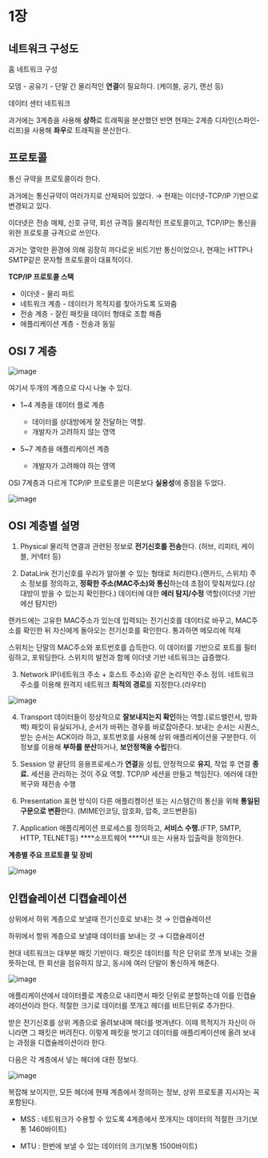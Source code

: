 # 1장

## 네트워크 구성도

홈 네트워크 구성

모뎀 - 공유기 - 단말 간 물리적인 **연결**이 필요하다. (케이블, 공기, 랜선 등)

데이터 센터 네트워크

과거에는 3계층을 사용해 **상하**로 트래픽을 분산했던 반면 현재는 2계층 디자인(스파인-리프)을 사용해 **좌우**로 트래픽을 분산한다.

## 프로토콜

통신 규약을 프로토콜이라 한다.

과거에는 통신규약이 여러가지로 산재되어 있었다. 
→ 현재는 이더넷-TCP/IP 기반으로 변경되고 있다.

이더넷은 전송 매체, 신호 규약, 회선 규격등 물리적인 프로토콜이고,
TCP/IP는 통신을 위한 프로토콜 규격으로 쓰인다.

과거는 열악한 환경에 의해 굉장히 까다로운 비트기반 통신이었으나, 현재는 HTTP나 SMTP같은 문자형 프로토콜이 대표적이다.

**TCP/IP 프로토콜 스택**

- 이더넷 - 물리 파트
- 네트워크 계층 - 데이터가 목적지를 찾아가도록 도와줌
- 전송 계층 - 잘린 패킷을 데이터 형태로 조합 해줌
- 애플리케이션 계층 - 전송과 동일

## OSI 7 계층

![image](https://github.com/Deep-Dive-Study/network-for-engineer/assets/85796588/5c32433c-6b28-4fd5-ad8c-bee096d41c3c)

여기서 두개의 계층으로 다시 나눌 수 있다.

- 1~4 계층을 데이터 플로 계층
    - 데이터를 상대방에게 잘 전달하는 역할.
    - 개발자가 고려하지 않는 영역

- 5~7 계층을 애플리케이션 계층
    - 개발자가 고려해야 하는 영역
    

OSI 7계층과 다르게 TCP/IP 프로토콜은 이론보다 **실용성**에 중점을 두었다.

![image](https://github.com/Deep-Dive-Study/network-for-engineer/assets/85796588/6458220c-4a26-4147-b08a-244f8fee8260)

## OSI 계층별 설명

1. Physical
물리적 연결과 관련된 정보로 **전기신호를 전송**한다. (허브, 리피터, 케이블, 커넥터 등)

2. DataLink
전기신호를 우리가 알아볼 수 있는 형태로 처리한다.(랜카드, 스위치)
주소 정보를 정의하고, **정확한 주소(MAC주소)와 통신**하는데 초점이 맞춰져있다.(상대방이 받을 수 있는지 확인한다.)
데이터에 대한 **에러 탐지/수정** 역할(이더넷 기반에선 탐지만)

랜카드에는 고유한 MAC주소가 있는데 입력되는 전기신호를 데이터로 바꾸고, MAC주소를 확인한 뒤 자신에게 돌아오는 전기신호를 확인한다. 통과하면 메모리에 적재

스위치는 단말의 MAC주소와 포트번호를 습득한다. 이 데이터를 기반으로 포트를 필터링하고, 포워딩한다. 스위치의 발전과 함께 이더넷 기반 네트워크는 급증했다.

3. Network
IP(네트워크 주소 + 호스트 주소)와 같은 논리적인 주소 정의.
네트워크 주소를 이용해 원격지 네트워크 **최적의 경로**를 지정한다.(라우터)

![image](https://github.com/Deep-Dive-Study/network-for-engineer/assets/85796588/8a721eb0-7432-412f-a8ff-63e6b24f2183)

4. Transport
데이터들이 정상적으로 **잘보내지는지 확인**하는 역할.(로드밸런서, 방화벽)
패킷이 유실되거나, 순서가 바뀌는 경우를 바로잡아준다.
보내는 순서는 시퀀스, 받는 순서는 ACK이라 하고, 포트번호를 사용해 상위 애플리케이션을 구분한다. 이 정보를 이용해 **부하를 분산**하거나, **보안정책을 수립**한다.

5. Session
양 끝단의 응용프로세스가 **연결**을 성립, 안정적으로 **유지**, 작업 후 연결 **종료.**
세션을 관리하는 것이 주요 역할. TCP/IP 세션을 만들고 책임진다.
에러에 대한 복구와 재전송 수행

6. Presentation
표현 방식이 다른 애플리켕이션 또는 시스템간의 통신을 위해 **통일된 구문으로 변환**한다. (MIME인코딩, 암호화, 압축, 코드변환등)

7. Application
애플리케이션 프로세스를 정의하고, **서비스 수행.**(FTP, SMTP, HTTP, TELNET등)
****소프트웨어 ****UI 또는 사용자 입출력을 정의한다.

**계층별 주요 프로토콜 및 장비**

![image](https://github.com/Deep-Dive-Study/network-for-engineer/assets/85796588/855ee5c5-68ac-43e5-a63b-4b3d7935bcef)

## 인캡슐레이션 디캡슐레이션

상위에서 하위 계층으로 보낼때 전기신호로 보내는 것 → 인캡슐레이션

하위에서 항위 계층으로 보낼때 데이터를 보내는 것 → 디캡슐레이션

현대 네트워크는 대부분 패킷 기반이다. 패킷은 데이터를 작은 단위로 쪼개 보내는 것을 뜻하는데, 한 회선을 점유하지 않고, 동시에 여러 단말이 통신하게 해준다.

![image](https://github.com/Deep-Dive-Study/network-for-engineer/assets/85796588/23f91150-4bf5-4199-a170-7cf114adbab9)

애플리케이션에서 데이터플로 계층으로 내리면서 패킷 단위로 분할하는데 이를 인캡슐레이션이라 한다. 적절한 크기로 데이터를 쪼개고 헤더를 비트단위로 추가한다.

받은 전기신호를 상위 계층으로 올려보내며 헤더를 벗겨낸다. 이때 목적지가 자신이 아니라면 그 패킷은 버려진다. 이렇게 패킷을 벗기고 데이터를 애플리케이션에 올려 보내는 과정을 디캡슐레이션이라 한다.

다음은 각 계층에서 넣는 헤더에 대한 정보다.

![image](https://github.com/Deep-Dive-Study/network-for-engineer/assets/85796588/c8fef8ac-35c5-4556-aa8d-e91dd339b12a)

복잡해 보이지만, 모든 헤더에 현재 계층에서 정의하는 정보, 상위 프로토콜 지시자는 꼭 포함된다.

* MSS : 네트워크가 수용할 수 있도록 4계층에서 쪼개지는 데이터의 적절한 크기(보통 1460바이트)

* MTU : 한번에 보낼 수 있는 데이터의 크기(보통 1500바이트)
